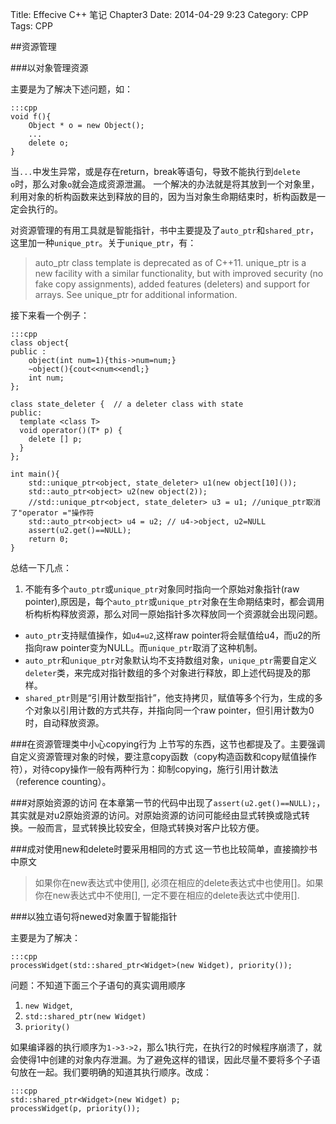 Title: Effecive C++ 笔记 Chapter3
Date: 2014-04-29 9:23
Category: CPP
Tags: CPP

##资源管理

###以对象管理资源

主要是为了解决下述问题，如：

    :::cpp
    void f(){
        Object * o = new Object();
        ...
        delete o;
    }

当<code>...</code>中发生异常，或是存在return，break等语句，导致不能执行到<code>delete o</code>时，那么对象<code>o</code>就会造成资源泄漏。 一个解决的办法就是将其放到一个对象里，利用对象的析构函数来达到释放的目的，因为当对象生命期结束时，析构函数是一定会执行的。 

对资源管理的有用工具就是智能指针，书中主要提及了<code>auto_ptr</code>和<code>shared_ptr</code>，这里加一种<code>unique_ptr</code>。关于<code>unique_ptr</code>，有：

>  auto_ptr class template is deprecated as of C++11. unique_ptr is a new facility with a similar functionality, but with improved security (no fake copy assignments), added features (deleters) and support for arrays. See unique_ptr for additional information.

接下来看一个例子：

    :::cpp
    class object{
    public :
        object(int num=1){this->num=num;}
        ~object(){cout<<num<<endl;}
        int num;
    };

    class state_deleter {  // a deleter class with state
    public:
      template <class T>
      void operator()(T* p) {
        delete [] p;
      }
    };

    int main(){
        std::unique_ptr<object, state_deleter> u1(new object[10]());
        std::auto_ptr<object> u2(new object(2));
        //std::unique_ptr<object, state_deleter> u3 = u1; //unique_ptr取消了"operator ="操作符
        std::auto_ptr<object> u4 = u2; // u4->object, u2=NULL
        assert(u2.get()==NULL);
        return 0;
    }

总结一下几点：

1. 不能有多个<code>auto_ptr</code>或<code>unique_ptr</code>对象同时指向一个原始对象指针(raw pointer),原因是，每个<code>auto_ptr</code>或<code>unique_ptr</code>对象在生命期结束时，都会调用析构析构释放资源，那么对同一原始指针多次释放同一个资源就会出现问题。
* <code>auto_ptr</code>支持赋值操作，如<code>u4=u2</code>,这样raw pointer将会赋值给u4，而u2的所指向raw pointer变为NULL。而<code>unique_ptr</code>取消了这种机制。
* <code>auto_ptr</code>和<code>unique_ptr</code>对象默认均不支持数组对象，<code>unique_ptr</code>需要自定义<code>deleter</code>类，来完成对指针数组的多个对象进行释放，即上述代码提及的那样。
* <code>shared_ptr</code>则是“引用计数型指针”，他支持拷贝，赋值等多个行为，生成的多个对象以引用计数的方式共存，并指向同一个raw pointer，但引用计数为0时，自动释放资源。


###在资源管理类中小心copying行为
上节写的东西，这节也都提及了。主要强调自定义资源管理对象的时候，要注意copy函数（copy构造函数和copy赋值操作符），对待copy操作一般有两种行为：抑制copying，施行引用计数法（reference counting）。

###对原始资源的访问
在本章第一节的代码中出现了<code>assert(u2.get()==NULL);</code>，其实就是对u2原始资源的访问。对原始资源的访问可能经由显式转换或隐式转换。一般而言，显式转换比较安全，但隐式转换对客户比较方便。

###成对使用new和delete时要采用相同的方式
这一节也比较简单，直接摘抄书中原文

> 如果你在new表达式中使用[], 必须在相应的delete表达式中也使用[]。如果你在new表达式中不使用[], 一定不要在相应的delete表达式中使用[].

###以独立语句将newed对象置于智能指针

主要是为了解决：

    :::cpp
    processWidget(std::shared_ptr<Widget>(new Widget), priority());

问题：不知道下面三个子语句的真实调用顺序

1. <code>new Widget</code>, 
2. <code>std::shared_ptr<Widget>(new Widget)</code>
3. <code>priority()</code>

如果编译器的执行顺序为<code>1->3->2</code>，那么1执行完，在执行2的时候程序崩溃了，就会使得1中创建的对象内存泄漏。为了避免这样的错误，因此尽量不要将多个子语句放在一起。我们要明确的知道其执行顺序。改成：

    :::cpp
    std::shared_ptr<Widget>(new Widget) p;
    processWidget(p, priority());

